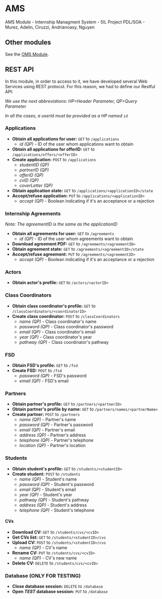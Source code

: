 # AMS
AMS Module - Internship Managment System - 5IL Project PDL/SOA - Murez, Adelin, Ciruzzi, Andrianoasy, Nguyen

## Other modules
See the [OMS Module](https://github.com/pierromumu/PartnerOffers).

## REST API
In this module, in order to access to it, we have developed several Web Services using REST protocol. For this reason, we had to define our Restful API:

_We use the next abbreviations: HP=Header Parameter, QP=Query Parameter_

_In all the cases, a userId must be provided as a HP named `id`_

### Applications
  - **Obtain all applications for user:** `GET` to `/applications`
    + _id (QP)_ - ID of the user whom applications want to obtain
  - **Obtain all applications for offerID:** `GET` to `/applications/offers/<offerID>`
  - **Create application:** `POST` to `/applications`
    + _studentID (QP)_
    + _partnerID (QP)_
    + _offerID (QP)_
    + _cvID (QP)_
    + _coverLetter (QP)_
  - **Obtain application state:** `GET` to `/applications/<applicationID>/state`
  - **Accept/refuse application:** `PUT` to `/applications/<applicationID>`
    + _accept (QP)_ - Boolean indicating if it's an acceptance or a rejection

### Internship Agreements
  _Note: The agreementID is the same as the applicationID_
  - **Obtain all agreements for user:** `GET` to `/agreements`
    + _id (QP)_ - ID of the user whom agreements want to obtain
  - **Download agreement PDF:** `GET` to `/agreements/<agreementID>`
  - **Obtain agreement state:** `GET` to `/agreements/<agreementID>/state`
  - **Accept/refuse agreement:** `PUT` to `/agreements/<agreementID>`
    + _accept (QP)_ - Boolean indicating if it's an acceptance or a rejection

### Actors
  - **Obtain actor's profile:** `GET` to `/actors/<actorID>`

### Class Coordinators
  - **Obtain class coordinator's profile:** `GET` to `/classCoordinators/<coordinatorID>`
  - **Create class coordinator:** `POST` to `/classCoordinators`
    + _name (QP)_ - Class coordinator's name
    + _password (QP)_ - Class coordinator's password
    + _email (QP)_ - Class coordinator's email
    + _year (QP)_ - Class coordinator's year
    + _pathway (QP)_ - Class coordinator's pathway

### FSD
  - **Obtain FSD's profile:** `GET` to `/fsd`
  - **Create FSD:** `POST` to `/fsd`
    + _password (QP)_ - FSD's password
    + _email (QP)_ - FSD's email

### Partners
  - **Obtain partner's profile:** `GET` to `/partners/<partnerID>`
  - **Obtain partner's profile by name:** `GET` to `/partners/names/<partnerName>`
  - **Create partner:** `POST` to `/partners`
    + _name (QP)_ - Partner's name
    + _password (QP)_ - Partner's password
    + _email (QP)_ - Partner's email
    + _address (QP)_ - Partner's address
    + _telephone (QP)_ - Partner's telephone
    + _location (QP)_ - Partner's location

### Students
  - **Obtain student's profile:** `GET` to `/students/<studentID>`
  - **Create student:** `POST` to `/students`
    + _name (QP)_ - Student's name
    + _password (QP)_ - Student's password
    + _email (QP)_ - Student's email
    + _year (QP)_ - Student's year
    + _pathway (QP)_ - Student's pathway
    + _address (QP)_ - Student's address
    + _telephone (QP)_ - Student's telephone

#### CVs
  - **Download CV:** `GET` to `/students/cvs/<cvID>`
  - **Get CVs list:** `GET` to `/students/<studentID>/cvs`
  - **Upload CV:** `POST` to `/students/<studentID>/cvs`
	+ _name (QP)_ - CV's name
  - **Rename CV:** `PUT` to `/students/cvs/<cvID>`
    + _name (QP)_ - CV's new name
  - **Delete CV:** `DELETE` to `/students/cvs/<cvID>`

### Database (ONLY FOR TESTING)
  - **Close database session:** `DELETE` to `/database`
  - **Open _TEST_ database session:** `PUT` to `/database`
